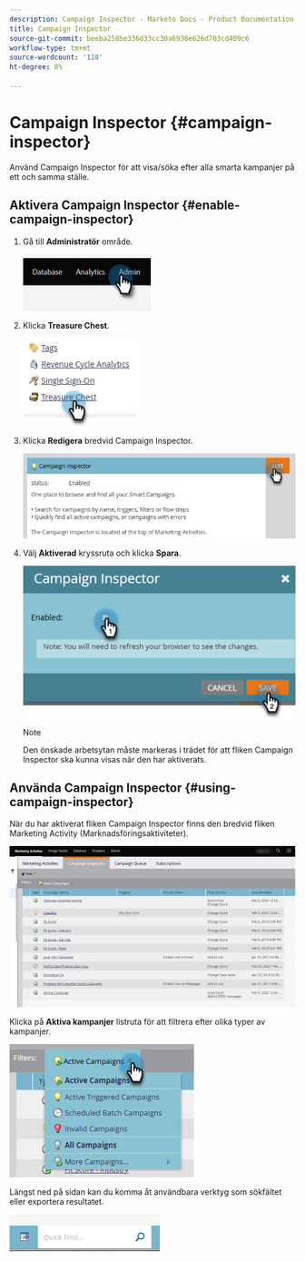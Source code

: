 ```yaml
---
description: Campaign Inspector - Marketo Docs - Product Documentation
title: Campaign Inspector
source-git-commit: beeba258be336d33cc30a6938e626d703cd409c6
workflow-type: tm+mt
source-wordcount: '118'
ht-degree: 0%

---
```


# Campaign Inspector {#campaign-inspector}

Använd Campaign Inspector för att visa/söka efter alla smarta kampanjer på ett och samma ställe.

## Aktivera Campaign Inspector {#enable-campaign-inspector}

1. Gå till **Administratör** område.

   ![](assets/campaign-inspector-1.png)

1. Klicka **Treasure Chest**.

   ![](assets/campaign-inspector-2.png)

1. Klicka **Redigera** bredvid Campaign Inspector.

   ![](assets/campaign-inspector-3.png)

1. Välj **Aktiverad** kryssruta och klicka **Spara**.

   ![](assets/campaign-inspector-4.png)

   >[!NOTE]
   >
   >Den önskade arbetsytan måste markeras i trädet för att fliken Campaign Inspector ska kunna visas när den har aktiverats.

## Använda Campaign Inspector {#using-campaign-inspector}

När du har aktiverat fliken Campaign Inspector finns den bredvid fliken Marketing Activity (Marknadsföringsaktiviteter).

![](assets/campaign-inspector-5.png)

Klicka på **Aktiva kampanjer** listruta för att filtrera efter olika typer av kampanjer.

![](assets/campaign-inspector-6.png)

Längst ned på sidan kan du komma åt användbara verktyg som sökfältet eller exportera resultatet.

![](assets/campaign-inspector-7.png)
